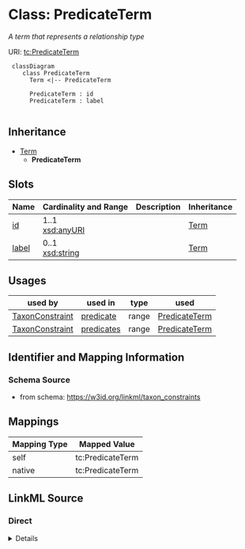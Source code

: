 # Class: PredicateTerm
_A term that represents a relationship type_




URI: [tc:PredicateTerm](https://w3id.org/linkml/taxon_constraints/PredicateTerm)



```{mermaid}
 classDiagram
    class PredicateTerm
      Term <|-- PredicateTerm
      
      PredicateTerm : id
      PredicateTerm : label
      
```





## Inheritance
* [Term](Term.md)
    * **PredicateTerm**



## Slots

| Name | Cardinality and Range | Description | Inheritance |
| ---  | --- | --- | --- |
| [id](id.md) | 1..1 <br/> [xsd:anyURI](http://www.w3.org/2001/XMLSchema#anyURI) |  | [Term](Term.md) |
| [label](label.md) | 0..1 <br/> [xsd:string](http://www.w3.org/2001/XMLSchema#string) |  | [Term](Term.md) |





## Usages

| used by | used in | type | used |
| ---  | --- | --- | --- |
| [TaxonConstraint](TaxonConstraint.md) | [predicate](predicate.md) | range | [PredicateTerm](PredicateTerm.md) |
| [TaxonConstraint](TaxonConstraint.md) | [predicates](predicates.md) | range | [PredicateTerm](PredicateTerm.md) |






## Identifier and Mapping Information







### Schema Source


* from schema: https://w3id.org/linkml/taxon_constraints





## Mappings

| Mapping Type | Mapped Value |
| ---  | ---  |
| self | tc:PredicateTerm |
| native | tc:PredicateTerm |





## LinkML Source

<!-- TODO: investigate https://stackoverflow.com/questions/37606292/how-to-create-tabbed-code-blocks-in-mkdocs-or-sphinx -->

### Direct

<details>
```yaml
name: PredicateTerm
description: A term that represents a relationship type
from_schema: https://w3id.org/linkml/taxon_constraints
rank: 1000
is_a: Term

```
</details>

### Induced

<details>
```yaml
name: PredicateTerm
description: A term that represents a relationship type
from_schema: https://w3id.org/linkml/taxon_constraints
rank: 1000
is_a: Term
attributes:
  id:
    name: id
    from_schema: https://w3id.org/linkml/taxon_constraints
    rank: 1000
    identifier: true
    alias: id
    owner: PredicateTerm
    domain_of:
    - Term
    range: uriorcurie
  label:
    name: label
    from_schema: https://w3id.org/linkml/taxon_constraints
    rank: 1000
    slot_uri: rdfs:label
    alias: label
    owner: PredicateTerm
    domain_of:
    - Term
    range: string

```
</details>